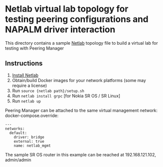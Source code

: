 # Netlab virtual lab topology for testing peering configurations and NAPALM driver interaction

This directory contains a sample [Netlab](https://netsim-tools.readthedocs.io/en/latest/) topology file
to build a virtual lab for testing with Peering Manager

## Instructions
1. [Install Netlab](https://netsim-tools.readthedocs.io/en/latest/install.html)
2. Obtain/build Docker images for your network platforms (some may require a license)
3. Run ```source {netlab path}/setup.sh```
3. Run ```netlab install grpc``` [for Nokia SR OS / SR Linux]
4. Run ```netlab up```

Peering Manager can be attached to the same virtual management network:
docker-compose.override:
```
---
networks:
  default:
    driver: bridge
    external: true
    name: netlab_mgmt
```

The sample SR OS router in this example can be reached at 192.168.121.102, admin/admin

